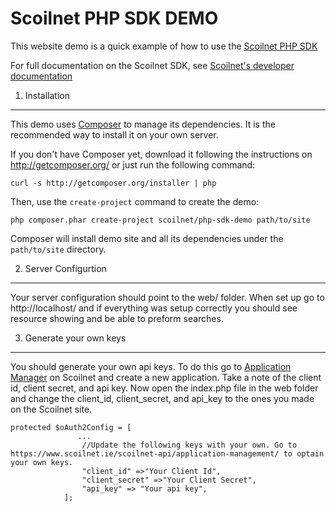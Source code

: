Scoilnet PHP SDK DEMO
=============

This website demo is a quick example of how to use the [Scoilnet PHP SDK](https://github.com/Scoilnet/PhpSDK)

For full documentation on the Scoilnet SDK, see [Scoilnet's developer documentation](https://www.scoilnet.ie/scoilnet-api/documentation)

1) Installation
----------------------------------

This demo uses [Composer](http://getcomposer.org) to manage its dependencies. It is the recommended way to install it on your own server.

If you don't have Composer yet, download it following the instructions on
http://getcomposer.org/ or just run the following command:

    curl -s http://getcomposer.org/installer | php

Then, use the `create-project` command to create the demo:

    php composer.phar create-project scoilnet/php-sdk-demo path/to/site

Composer will install demo site and all its dependencies under the
`path/to/site` directory.


2) Server Configurtion
----------------------------------
Your server configuration should point to the web/ folder. 
When set up go to http://localhost/ and if everything was setup correctly you should see resource showing and be able to preform searches.

3) Generate your own keys
----------------------------------
You should generate your own api keys. To do this go to [Application Manager](https://www.scoilnet.ie/scoilnet-api/application-management/) on Scoilnet and create a new application.
Take a note of the client id, client secret, and api key.
Now open the index.php file in the web folder and change the client_id, client_secret, and api_key to the ones you made on the Scoilnet site.

    protected $oAuth2Config = [
                   ...
                    //Update the following keys with your own. Go to https://www.scoilnet.ie/scoilnet-api/application-management/ to optain your own keys.
                    "client_id" =>"Your Client Id", 
                    "client_secret" =>"Your Client Secret",
                    "api_key" => "Your api key",
                ];


    
